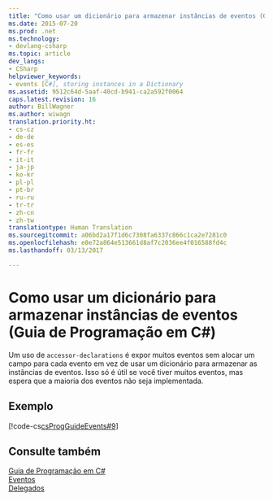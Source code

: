 ```yaml
---
title: "Como usar um dicionário para armazenar instâncias de eventos (Guia de Programação em C#) | Microsoft Docs"
ms.date: 2015-07-20
ms.prod: .net
ms.technology:
- devlang-csharp
ms.topic: article
dev_langs:
- CSharp
helpviewer_keywords:
- events [C#], storing instances in a Dictionary
ms.assetid: 9512c64d-5aaf-40cd-b941-ca2a592f0064
caps.latest.revision: 16
author: BillWagner
ms.author: wiwagn
translation.priority.ht:
- cs-cz
- de-de
- es-es
- fr-fr
- it-it
- ja-jp
- ko-kr
- pl-pl
- pt-br
- ru-ru
- tr-tr
- zh-cn
- zh-tw
translationtype: Human Translation
ms.sourcegitcommit: a06bd2a17f1d6c7308fa6337c866c1ca2e7281c0
ms.openlocfilehash: e0e72a864e513661d8af7c2036ee4f016588fd4c
ms.lasthandoff: 03/13/2017

---
```

# <a name="how-to-use-a-dictionary-to-store-event-instances-c-programming-guide"></a>Como usar um dicionário para armazenar instâncias de eventos (Guia de Programação em C#)
Um uso de `accessor-declarations` é expor muitos eventos sem alocar um campo para cada evento em vez de usar um dicionário para armazenar as instâncias de eventos. Isso só é útil se você tiver muitos eventos, mas espera que a maioria dos eventos não seja implementada.  
  
## <a name="example"></a>Exemplo  
 [!code-cs[csProgGuideEvents#9](../../../csharp/programming-guide/events/codesnippet/CSharp/how-to-use-a-dictionary-to-store-event-instances_1.cs)]  
  
## <a name="see-also"></a>Consulte também  
 [Guia de Programação em C#](../../../csharp/programming-guide/index.md)   
 [Eventos](../../../csharp/programming-guide/events/index.md)   
 [Delegados](../../../csharp/programming-guide/delegates/index.md)
